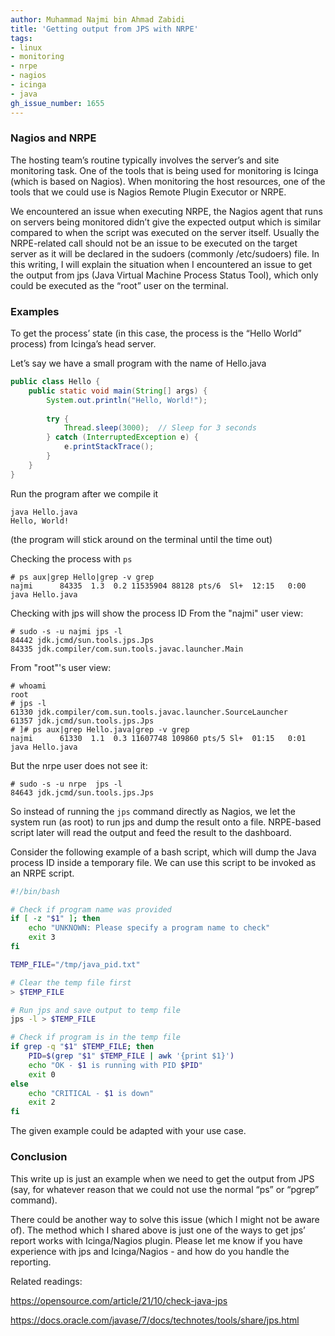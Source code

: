 ```yaml
---
author: Muhammad Najmi bin Ahmad Zabidi 
title: 'Getting output from JPS with NRPE'
tags: 
- linux
- monitoring
- nrpe
- nagios
- icinga
- java 
gh_issue_number: 1655
---
```


### Nagios and NRPE
The hosting team’s routine typically involves the server’s and site monitoring task. One of the tools that is being used for monitoring is Icinga (which is based on Nagios). When monitoring the host resources, one of the tools that we could use is Nagios Remote Plugin Executor or NRPE. 

We encountered an issue when executing NRPE, the Nagios agent that runs on servers being monitored didn’t give the expected output which is similar compared to when the script was executed on the server itself. Usually the NRPE-related call should not be an issue to be executed on the target server as it will be declared in the sudoers (commonly /etc/sudoers) file. In this writing, I will explain the situation when I encountered an issue to get the output from jps (Java Virtual Machine Process Status Tool), which only could be executed as the “root” user on the terminal. 

### Examples
To get the process’ state (in this case, the process is the “Hello World” process) from Icinga’s head server. 

Let’s say we have a small program with the name of Hello.java

```java
public class Hello {
    public static void main(String[] args) {
        System.out.println("Hello, World!");
        
        try {
            Thread.sleep(3000);  // Sleep for 3 seconds
        } catch (InterruptedException e) {
            e.printStackTrace();
        }
    }
}
```


Run the program after we compile it
```plain
java Hello.java 
Hello, World!
``` 
(the program will stick around on the terminal until the time out)

Checking the process with `ps`
```plain
# ps aux|grep Hello|grep -v grep
najmi      84335  1.3  0.2 11535904 88128 pts/6  Sl+  12:15   0:00 java Hello.java
```
Checking with jps will show the process ID
From the "najmi" user view:
```plain
# sudo -s -u najmi jps -l
84442 jdk.jcmd/sun.tools.jps.Jps
84335 jdk.compiler/com.sun.tools.javac.launcher.Main
```
From "root"'s user view:
```plain
# whoami
root
# jps -l
61330 jdk.compiler/com.sun.tools.javac.launcher.SourceLauncher
61357 jdk.jcmd/sun.tools.jps.Jps
# ]# ps aux|grep Hello.java|grep -v grep
najmi      61330  1.1  0.3 11607748 109860 pts/5 Sl+  01:15   0:01 java Hello.java
```

But the nrpe user does not see it:
```plain
# sudo -s -u nrpe  jps -l
84643 jdk.jcmd/sun.tools.jps.Jps
```

So instead of running the `jps` command directly as Nagios, we let the system run (as root) to run jps and dump the result onto a file. NRPE-based script later will read the output and feed the result to the dashboard. 

Consider the following example of a bash script, which will dump the Java process ID inside a temporary file. We can use this script to be invoked as an NRPE script.
```bash
#!/bin/bash

# Check if program name was provided
if [ -z "$1" ]; then
    echo "UNKNOWN: Please specify a program name to check"
    exit 3
fi

TEMP_FILE="/tmp/java_pid.txt"

# Clear the temp file first
> $TEMP_FILE

# Run jps and save output to temp file
jps -l > $TEMP_FILE

# Check if program is in the temp file
if grep -q "$1" $TEMP_FILE; then
    PID=$(grep "$1" $TEMP_FILE | awk '{print $1}')
    echo "OK - $1 is running with PID $PID"
    exit 0
else
    echo "CRITICAL - $1 is down"
    exit 2
fi
```
The given example could be adapted with your use case.

### Conclusion

This write up is just an example when we need to get the output from JPS (say, for whatever reason that we could not use the normal “ps” or “pgrep” command).

There could be another way to solve this issue (which I might not be aware of). The method which I shared above is just one of the ways to get jps’ report works with Icinga/Nagios plugin. Please let me know if you have experience with jps and Icinga/Nagios - and how do you handle the reporting. 



Related readings:

https://opensource.com/article/21/10/check-java-jps

https://docs.oracle.com/javase/7/docs/technotes/tools/share/jps.html

